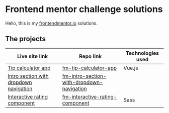 # Frontend mentor challenge solutions

 Hello, this is my [frontendmentor.io](https://www.frontendmentor.io/home) solutions.

## The projects

| Live site link | Repo link | Technologies used |
| -------------- | --------- | ----------------- |
| [Tip calculator app](https://fm03-tip-calculator-app.netlify.app/) | [fm-tip-calculator-app](https://github.com/sofuslund/fm-tip-calculator-app) | Vue.js |
| [Intro section with dropdown navigation](https://fm01-intro-section-with-dropdown-navigation.netlify.app/) | [fm-intro-section-with-dropdown-navigation](https://github.com/sofuslund/fm-intro-section-with-dropdown-navigation.git) | |
| [Interactive rating component](https://fm02-interactive-rating-component.netlify.app/) | [fm-interactive-rating-component](https://github.com/sofuslund/fm-interactive-rating-component.git) | Sass |
